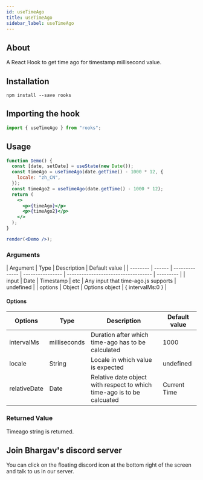 ```yaml
---
id: useTimeAgo
title: useTimeAgo
sidebar_label: useTimeAgo
---
```


## About

A React Hook to get time ago for timestamp millisecond value.

## Installation

    npm install --save rooks

## Importing the hook

```javascript
import { useTimeAgo } from "rooks";
```

## Usage

```jsx
function Demo() {
  const [date, setDate] = useState(new Date());
  const timeAgo = useTimeAgo(date.getTime() - 1000 * 12, {
    locale: "zh_CN",
  });
  const timeAgo2 = useTimeAgo(date.getTime() - 1000 * 12);
  return (
    <>
      <p>{timeAgo}</p>
      <p>{timeAgo2}</p>
    </>
  );
}

render(<Demo />);
```

### Arguments

| Argument | Type   | Description    | Default value    |
| -------- | ------ | -------------- | ---------------- | ----------------------------------- | --------- |
| input    | Date   | Timestamp      | etc              | Any input that time-ago.js supports | undefined |
| options  | Object | Options object | { intervalMs:0 } |

#### Options

| Options      | Type         | Description                                                            | Default value |
| ------------ | ------------ | ---------------------------------------------------------------------- | ------------- |
| intervalMs   | milliseconds | Duration after which time-ago has to be calculated                     | 1000          |
| locale       | String       | Locale in which value is expected                                      | undefined     |
| relativeDate | Date         | Relative date object with respect to which time-ago is to be calcuated | Current Time  |

### Returned Value

Timeago string is returned.

## Join Bhargav's discord server

You can click on the floating discord icon at the bottom right of the screen and talk to us in our server.
